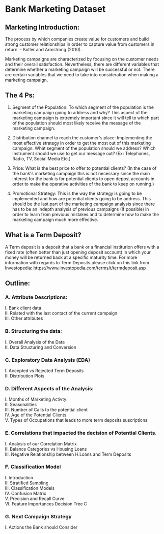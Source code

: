 # Bank Marketing Dataset

## Marketing Introduction:
The process by which companies create value for customers and build strong customer relationships in order to capture value from customers in return. - Kotler and Armstrong (2010).

Marketing campaigns are characterized by focusing on the customer needs and their overall satisfaction. Nevertheless, there are different variables that determine whether a marketing campaign will be successful or not. There are certain variables that we need to take into consideration when making a marketing campaign.

## The 4 Ps:

1) Segment of the Population: To which segment of the population is the marketing campaign going to address and why? This aspect of the marketing campaign is extremely important since it will tell to which part of the population should most likely receive the message of the marketing campaign.

2) Distribution channel to reach the customer's place: Implementing the most effective strategy in order to get the most out of this marketing campaign. What segment of the population should we address? Which instrument should we use to get our message out? (Ex: Telephones, Radio, TV, Social Media Etc.)

3) Price: What is the best price to offer to potential clients? (In the case of the bank's marketing campaign this is not necessary since the main interest for the bank is for potential clients to open depost accounts in order to make the operative activities of the bank to keep on running.)

4) Promotional Strategy: This is the way the strategy is going to be implemented and how are potential clients going to be address. This should be the last part of the marketing campaign analysis since there has to be an indepth analysis of previous campaigns (If possible) in order to learn from previous mistakes and to determine how to make the marketing campaign much more effective.

## What is a Term Deposit?

A Term deposit is a deposit that a bank or a financial institurion offers with a fixed rate (often better than just opening deposit account) in which your money will be returned back at a specific maturity time. For more information with regards to Term Deposits please click on this link from Investopedia: https://www.investopedia.com/terms/t/termdeposit.asp

## Outline:

### A. Attribute Descriptions:
  I. Bank client data  
  II. Related with the last contact of the current campaign  
  III. Other attributes  

### B. Structuring the data:
  I. Overall Analysis of the Data  
  II. Data Structuring and Conversion  

### C. Exploratory Data Analysis (EDA)
  I. Accepted vs Rejected Term Deposits  
  II. Distribution Plots  

### D. Different Aspects of the Analysis:
  I. Months of Marketing Activty  
  II. Seasonalities  
  III. Number of Calls to the potential client  
  IV. Age of the Potential Clients  
  V. Types of Occupations that leads to more term deposits suscriptions  

### E. Correlations that impacted the decision of Potential Clients. 
  I. Analysis of our Correlation Matrix  
  II. Balance Categories vs Housing Loans  
  III. Negative Relationship between H.Loans and Term Deposits  

### F. Classification Model
  I. Introduction  
  II. Stratified Sampling  
  III. Classification Models  
  IV. Confusion Matrix  
  V. Precision and Recall Curve  
  VI. Feature Importances Decision Tree C  

### G. Next Campaign Strategy
  I. Actions the Bank should Consider  
